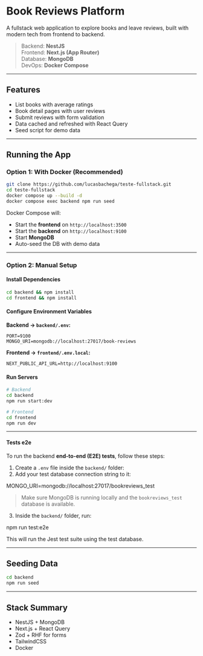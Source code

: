 # Book Reviews Platform

A fullstack web application to explore books and leave reviews, built with modern tech from frontend to backend.

> Backend: **NestJS**  
> Frontend: **Next.js (App Router)**  
> Database: **MongoDB**  
> DevOps: **Docker Compose**  

---

## Features

- List books with average ratings  
- Book detail pages with user reviews  
- Submit reviews with form validation   
- Data cached and refreshed with React Query  
- Seed script for demo data  

---

## Running the App

### Option 1: With Docker (Recommended)

```bash
git clone https://github.com/lucasbachega/teste-fullstack.git
cd teste-fullstack
docker compose up --build -d
docker compose exec backend npm run seed 
```

Docker Compose will:
- Start the **frontend** on `http://localhost:3500`
- Start the **backend** on `http://localhost:9100`
- Start **MongoDB**
- Auto-seed the DB with demo data

---

### Option 2: Manual Setup

#### Install Dependencies

```bash
cd backend && npm install
cd frontend && npm install
```

#### Configure Environment Variables

**Backend → `backend/.env`:**

```env
PORT=9100
MONGO_URI=mongodb://localhost:27017/book-reviews
```

**Frontend → `frontend/.env.local`:**

```env
NEXT_PUBLIC_API_URL=http://localhost:9100
```

#### Run Servers

```bash
# Backend
cd backend
npm run start:dev

# Frontend
cd frontend
npm run dev
```

---

#### Tests e2e

To run the backend **end-to-end (E2E) tests**, follow these steps:

1. Create a `.env` file inside the `backend/` folder:
2. Add your test database connection string to it:

MONGO_URI=mongodb://localhost:27017/bookreviews_test

> Make sure MongoDB is running locally and the `bookreviews_test` database is available.

3. Inside the `backend/` folder, run:

npm run test:e2e

This will run the Jest test suite using the test database.

---

## Seeding Data

```bash
cd backend
npm run seed
```

---

## Stack Summary

- NestJS + MongoDB
- Next.js + React Query
- Zod + RHF for forms
- TailwindCSS
- Docker

